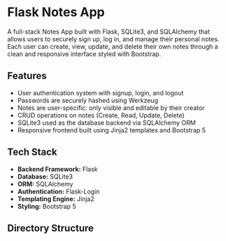 # Flask Notes App

A full-stack Notes App built with Flask, SQLite3, and SQLAlchemy that allows users to securely sign up, log in, and manage their personal notes. Each user can create, view, update, and delete their own notes through a clean and responsive interface styled with Bootstrap.

## Features

- User authentication system with signup, login, and logout
- Passwords are securely hashed using Werkzeug
- Notes are user-specific: only visible and editable by their creator
- CRUD operations on notes (Create, Read, Update, Delete)
- SQLite3 used as the database backend via SQLAlchemy ORM
- Responsive frontend built using Jinja2 templates and Bootstrap 5

## Tech Stack

- **Backend Framework:** Flask
- **Database:** SQLite3
- **ORM:** SQLAlchemy
- **Authentication:** Flask-Login
- **Templating Engine:** Jinja2
- **Styling:** Bootstrap 5

## Directory Structure

